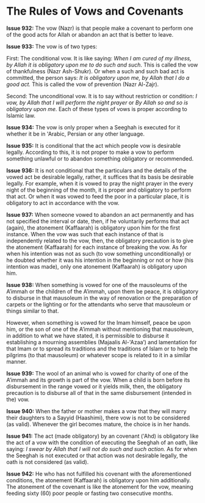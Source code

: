 The Rules of Vows and Covenants
===============================

**Issue 932:** The vow (Nazr) is that people make a covenant to perform
one of the good acts for Allah or abandon an act that is better to
leave.

**Issue 933:** The vow is of two types:

First: The conditional vow. It is like saying: *When I am cured of my
illness, by Allah it is obligatory upon me to do such and such*. This is
called the vow of thankfulness (Nazr Ash-Shukr). Or when a such and such
bad act is committed, the person says: *It is obligatory upon me, by
Allah that I do a good act.* This is called the vow of prevention (Nazr
Al-Zajr).

Second: The unconditional vow. It is to say without restriction or
condition: *I vow, by Allah that I will perform the night prayer* or *By
Allah so and so is obligatory upon me.* Each of these types of vows is
proper according to Islamic law.

**Issue 934:** The vow is only proper when a Seeghah is executed for it
whether it be in 'Arabic, Persian or any other language.

**Issue 935:** It is conditional that the act which people vow is
desirable legally. According to this, it is not proper to make a vow to
perform something unlawful or to abandon something obligatory or
recommended.

**Issue 936:** It is not conditional that the particulars and the
details of the vowed act be desirable legally, rather, it suffices that
its basis be desirable legally. For example, when it is vowed to pray
the night prayer in the every night of the beginning of the month, it is
proper and obligatory to perform that act. Or when it was vowed to feed
the poor in a particular place, it is obligatory to act in accordance
with the vow.

**Issue 937:** When someone vowed to abandon an act permanently and has
not specified the interval or date, then, if he voluntarily performs
that act (again), the atonement (Kaffaarah) is obligatory upon him for
the first instance. When the vow was such that each instance of that is
independently related to the vow, then, the obligatory precaution is to
give the atonement (Kaffaarah) for each instance of breaking the vow. As
for when his intention was not as such (to vow something
unconditionally) or he doubted whether it was his intention in the
beginning or not or how (his intention was made), only one atonement
(Kaffaarah) is obligatory upon him.

**Issue 938:** When something is vowed for one of the mausoleums of the
A’immah or the children of the A’immah, upon them be peace, it is
obligatory to disburse in that mausoleum in the way of renovation or the
preparation of carpets or the lighting or for the attendants who serve
that mausoleum or things similar to that.

However, when something is vowed for the Imam himself, peace be upon
him, or the son of one of the A’immah without mentioning that mausoleum,
in addition to what we have stated, it is permissible to disburse it
establishing a mourning assemblies (Majaalis Al-'Azaa’) and lamentation
for that Imam or to spread its traditions and the traditions of Islam or
to help the pilgrims (to that mausoleum) or whatever scope is related to
it in a similar manner.

**Issue 939:** The wool of an animal who is vowed for charity of one of
the A’immah and its growth is part of the vow. When a child is born
before its disbursement in the range vowed or it yields milk, then, the
obligatory precaution is to disburse all of that in the same
disbursement (intended in the) vow.

**Issue 940:** When the father or mother makes a vow that they will
marry their daughters to a Sayyid (Haashimi), there vow is not to be
considered (as valid). Whenever the girl becomes mature, the choice is
in her hands.

**Issue 941:** The act (made obligatory) by an covenant ('Ahd) is
obligatory like the act of a vow with the condition of executing the
Seeghah of an oath, like saying: *I swear by Allah that I will not do
such and such action.* As for when the Seeghah is not executed or that
action was not desirable legally, the oath is not considered (as valid).

**Issue 942:** He who has not fulfilled his covenant with the
aforementioned conditions, the atonement (Kaffaarah) is obligatory upon
him additionally. The atonement of the covenant is like the atonement
for the vow, meaning feeding sixty (60) poor people or fasting two
consecutive months.


